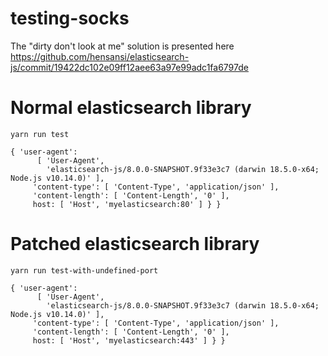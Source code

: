 # testing-socks
The "dirty don't look at me" solution is presented here
https://github.com/hensansi/elasticsearch-js/commit/19422dc102e09ff12aee63a97e99adc1fa6797de

# Normal elasticsearch library
`yarn run test`

```
{ 'user-agent':
      [ 'User-Agent',
        'elasticsearch-js/8.0.0-SNAPSHOT.9f33e3c7 (darwin 18.5.0-x64; Node.js v10.14.0)' ],
     'content-type': [ 'Content-Type', 'application/json' ],
     'content-length': [ 'Content-Length', '0' ],
     host: [ 'Host', 'myelasticsearch:80' ] } }
```

# Patched elasticsearch library
`yarn run test-with-undefined-port`

```
{ 'user-agent':
      [ 'User-Agent',
        'elasticsearch-js/8.0.0-SNAPSHOT.9f33e3c7 (darwin 18.5.0-x64; Node.js v10.14.0)' ],
     'content-type': [ 'Content-Type', 'application/json' ],
     'content-length': [ 'Content-Length', '0' ],
     host: [ 'Host', 'myelasticsearch:443' ] } }
```